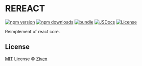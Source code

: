 # REREACT

[![npm version][npm-version-src]][npm-version-href]
[![npm downloads][npm-downloads-src]][npm-downloads-href]
[![bundle][bundle-src]][bundle-href]
[![JSDocs][jsdocs-src]][jsdocs-href]
[![License][license-src]][license-href]

Reimplement of react core.

## License

[MIT](./LICENSE) License © [Ziven](https://github.com/zeevenn)

<!-- Badges -->

[npm-version-src]: https://img.shields.io/npm/v/rereact?style=flat&colorA=080f12&colorB=1fa669
[npm-version-href]: https://npmjs.com/package/rereact
[npm-downloads-src]: https://img.shields.io/npm/dm/rereact?style=flat&colorA=080f12&colorB=1fa669
[npm-downloads-href]: https://npmjs.com/package/rereact
[bundle-src]: https://img.shields.io/bundlephobia/minzip/rereact?style=flat&colorA=080f12&colorB=1fa669&label=minzip
[bundle-href]: https://bundlephobia.com/result?p=rereact
[license-src]: https://img.shields.io/github/license/zeevenn/rereact
[license-href]: https://github.com/zeevenn/rereact/blob/main/packages/rereact/LICENSE
[jsdocs-src]: https://img.shields.io/badge/jsdocs-reference-080f12?style=flat&colorA=080f12&colorB=1fa669
[jsdocs-href]: https://www.jsdocs.io/package/rereact
